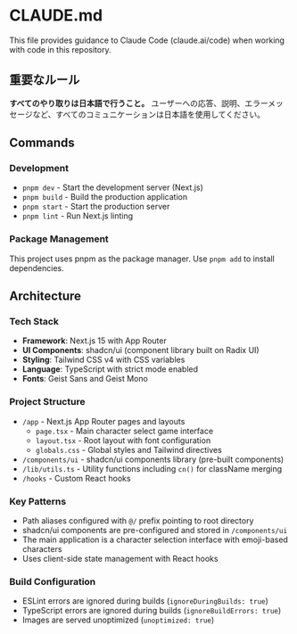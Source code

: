 # CLAUDE.md

This file provides guidance to Claude Code (claude.ai/code) when working with code in this repository.

## 重要なルール

**すべてのやり取りは日本語で行うこと。** ユーザーへの応答、説明、エラーメッセージなど、すべてのコミュニケーションは日本語を使用してください。

## Commands

### Development
- `pnpm dev` - Start the development server (Next.js)
- `pnpm build` - Build the production application
- `pnpm start` - Start the production server
- `pnpm lint` - Run Next.js linting

### Package Management
This project uses pnpm as the package manager. Use `pnpm add` to install dependencies.

## Architecture

### Tech Stack
- **Framework**: Next.js 15 with App Router
- **UI Components**: shadcn/ui (component library built on Radix UI)
- **Styling**: Tailwind CSS v4 with CSS variables
- **Language**: TypeScript with strict mode enabled
- **Fonts**: Geist Sans and Geist Mono

### Project Structure
- `/app` - Next.js App Router pages and layouts
  - `page.tsx` - Main character select game interface
  - `layout.tsx` - Root layout with font configuration
  - `globals.css` - Global styles and Tailwind directives
- `/components/ui` - shadcn/ui components library (pre-built components)
- `/lib/utils.ts` - Utility functions including `cn()` for className merging
- `/hooks` - Custom React hooks

### Key Patterns
- Path aliases configured with `@/` prefix pointing to root directory
- shadcn/ui components are pre-configured and stored in `/components/ui`
- The main application is a character selection interface with emoji-based characters
- Uses client-side state management with React hooks

### Build Configuration
- ESLint errors are ignored during builds (`ignoreDuringBuilds: true`)
- TypeScript errors are ignored during builds (`ignoreBuildErrors: true`)
- Images are served unoptimized (`unoptimized: true`)